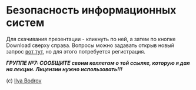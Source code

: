 # Безопасность информационных систем

Для скачивания презентации - кликнуть по ней, а затем по кнопке Download сверху справа. Вопросы можно задавать открыв новый запрос [вот тут](https://github.com/MATI-INT/Security2018/issues), но для этого потребуется регистрация.

***ГРУППЕ №7: СООБЩИТЕ своим коллегам о той ссылке, которую я дал на лекции. Лицензии нужно использовать!!!***

(с) [Ilya Bodrov](http://bodrovis.tech)
